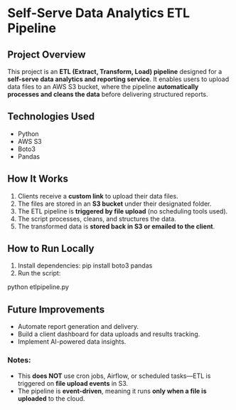 # Self-Serve Data Analytics ETL Pipeline

## Project Overview
This project is an **ETL (Extract, Transform, Load) pipeline** designed for a **self-serve data analytics and reporting service**. It enables users to upload data files to an AWS S3 bucket, where the pipeline **automatically processes and cleans the data** before delivering structured reports.

## Technologies Used
- Python  
- AWS S3  
- Boto3  
- Pandas  

## How It Works
1. Clients receive a **custom link** to upload their data files.  
2. The files are stored in an **S3 bucket** under their designated folder.  
3. The ETL pipeline is **triggered by file upload** (no scheduling tools used).  
4. The script processes, cleans, and structures the data.  
5. The transformed data is **stored back in S3 or emailed to the client**.  

## How to Run Locally
1. Install dependencies:
   pip install boto3 pandas
2. Run the script:

python etlpipeline.py

## Future Improvements
- Automate report generation and delivery.  
- Build a client dashboard for data uploads and results tracking.  
- Implement AI-powered data insights.  

### Notes:
- This **does NOT** use cron jobs, Airflow, or scheduled tasks—ETL is triggered on **file upload events** in S3.  
- The pipeline is **event-driven**, meaning it runs **only when a file is uploaded** to the cloud.  



